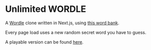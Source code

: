 # Unlimited WORDLE

A [Wordle](https://www.nytimes.com/games/wordle/index.html) clone written in Next.js, using [this word bank](https://gist.github.com/shmookey/b28e342e1b1756c4700f42f17102c2ff).
  
Every page load uses a new random secret word you have to guess.

A playable version can be found [here](https://lzddarko.github.io/unlimited-wordle).